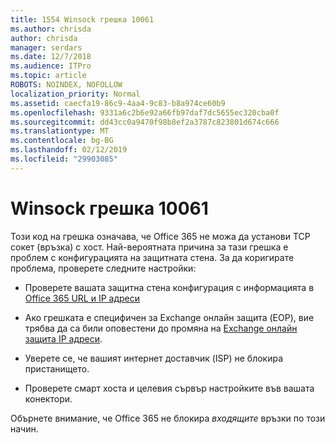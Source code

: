 ```yaml
---
title: 1554 Winsock грешка 10061
ms.author: chrisda
author: chrisda
manager: serdars
ms.date: 12/7/2018
ms.audience: ITPro
ms.topic: article
ROBOTS: NOINDEX, NOFOLLOW
localization_priority: Normal
ms.assetid: caecfa19-86c9-4aa4-9c83-b8a974ce60b9
ms.openlocfilehash: 9331a6c2b6e92a66fb97daf7dc5655ec320cba0f
ms.sourcegitcommit: dd43cc0a9470f98b8ef2a3787c823801d674c666
ms.translationtype: MT
ms.contentlocale: bg-BG
ms.lasthandoff: 02/12/2019
ms.locfileid: "29903085"
---
```

# <a name="winsock-error-10061"></a>Winsock грешка 10061

Този код на грешка означава, че Office 365 не можа да установи TCP сокет (връзка) с хост. Най-вероятната причина за тази грешка е проблем с конфигурацията на защитната стена. За да коригирате проблема, проверете следните настройки:
  
- Проверете вашата защитна стена конфигурация с информацията в [Office 365 URL и IP адреси](https://docs.microsoft.com/office365/enterprise/urls-and-ip-address-ranges)
    
- Ако грешката е специфичен за Exchange онлайн защита (EOP), вие трябва да са били оповестени до промяна на [Exchange онлайн защита IP адреси](https://docs.microsoft.com/office365/SecurityCompliance/eop/exchange-online-protection-ip-addresses).
    
- Уверете се, че вашият интернет доставчик (ISP) не блокира пристанището.
    
- Проверете смарт хоста и целевия сървър настройките във вашата конектори.
    
Обърнете внимание, че Office 365 не блокира *входящите* връзки по този начин. 
  

